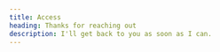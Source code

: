 ```yaml
---
title: Access
heading: Thanks for reaching out
description: I'll get back to you as soon as I can.
---
```

